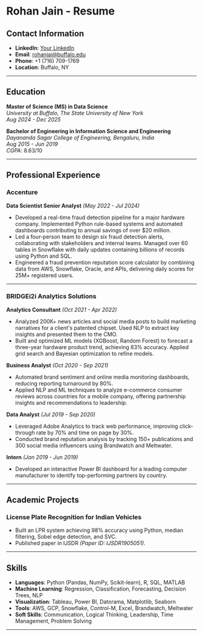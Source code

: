 # Rohan Jain - Resume  

## Contact Information  
- **LinkedIn**: [Your LinkedIn](https://www.linkedin.com/in/rohan-jain-376392146/)  
- **Email**: rohanjai@buffalo.edu  
- **Phone**: +1 (716) 709-1769  
- **Location**: Buffalo, NY  

---

## Education  
**Master of Science (MS) in Data Science**  
*University at Buffalo, The State University of New York*  
*Aug 2024 - Dec 2025*  

**Bachelor of Engineering in Information Science and Engineering**  
*Dayananda Sagar College of Engineering, Bengaluru, India*  
*Aug 2015 - Jun 2019*  
*CGPA*: 8.63/10  

---

## Professional Experience  

### **Accenture**  
**Data Scientist Senior Analyst** *(May 2022 - Jul 2024)*  
- Developed a real-time fraud detection pipeline for a major hardware company. Implemented Python rule-based systems and automated dashboards contributing to annual savings of over $20 million.  
- Led a four-person team to design six fraud detection alerts, collaborating with stakeholders and internal teams. Managed over 60 tables in Snowflake with daily updates containing billions of records using Python and SQL.  
- Engineered a fraud prevention reputation score calculator by combining data from AWS, Snowflake, Oracle, and APIs, delivering daily scores for 25M+ registered users.  

---

### **BRIDGEi2i Analytics Solutions**  
**Analytics Consultant** *(Oct 2021 - Apr 2022)*  
- Analyzed 200K+ news articles and social media posts to build marketing narratives for a client's patented chipset. Used NLP to extract key insights and presented them to the CMO.  
- Built and optimized ML models (XGBoost, Random Forest) to forecast a three-year hardware product trend, achieving 83% accuracy. Applied grid search and Bayesian optimization to refine models.  

**Business Analyst** *(Oct 2020 - Sep 2021)*  
- Automated brand sentiment and online media monitoring dashboards, reducing reporting turnaround by 80%.  
- Applied NLP and ML techniques to analyze e-commerce consumer reviews across countries for a mobile company, offering partnership insights and recommendations to leadership.  

**Data Analyst** *(Jul 2019 - Sep 2020)*  
- Leveraged Adobe Analytics to track web performance, improving click-through rate by 70% and time on page by 30%.  
- Conducted brand reputation analysis by tracking 150+ publications and 300 social media influencers using Brandwatch and Meltwater.  

**Intern** *(Jan 2019 - Jun 2019)*  
- Developed an interactive Power BI dashboard for a leading computer manufacturer to identify top-performing partners by country.  

---

## Academic Projects  

### **License Plate Recognition for Indian Vehicles**  
- Built an LPR system achieving 98% accuracy using Python, median filtering, Sobel edge detection, and SVC.  
- Published paper in IJSDR *(Paper ID: IJSDR1905051)*.  

---

## Skills  

- **Languages**: Python (Pandas, NumPy, Scikit-learn), R, SQL, MATLAB  
- **Machine Learning**: Regression, Classification, Forecasting, Decision Trees, NLP  
- **Visualization**: Tableau, Power BI, Datorama, Matplotlib, Seaborn  
- **Tools**: AWS, GCP, Snowflake, Control-M, Excel, Brandwatch, Meltwater  
- **Soft Skills**: Communication, Logical Thinking, Leadership, Time Management, Problem Solving  

---



